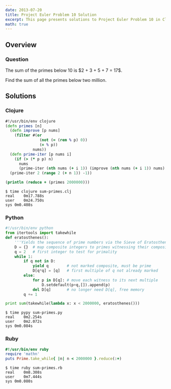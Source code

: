 ```yaml
---
date: 2013-07-20
title: Project Euler Problem 10 Solution
excerpt: This page presents solutions to Project Euler Problem 10 in Clojure, Python and Ruby.
math: true
---
```



## Overview


### Question

<p>
The sum of the primes below 10 is $2 + 3 + 5 + 7 = 17$.
</p>

<p>
Find the sum of all the primes below two million.
</p>






## Solutions

### Clojure

```clojure
#!/usr/bin/env clojure
(defn primes [n]
  (defn improve [p nums]
    (filter #(or 
               (not (= (rem % p) 0))
               (= % p))
            nums))
  (defn prime-iter [p nums i]
    (if (> (* p p) n)
      nums
      (prime-iter (nth nums (+ i 1)) (improve (nth nums (+ i 1)) nums) (+ i 1))))
  (prime-iter 2 (range 2 (+ n 1)) -1))

(println (reduce + (primes 2000000)))
```


```
$ time clojure sum-primes.clj
real	0m17.788s
user	0m24.750s
sys	0m0.408s
```



### Python

```python
#!/usr/bin/env python
from itertools import takewhile
def eratosthenes():
    '''Yields the sequence of prime numbers via the Sieve of Eratosthenes.'''
    D = {}  # map composite integers to primes witnessing their compositeness
    q = 2   # first integer to test for primality
    while 1:
        if q not in D:
            yield q        # not marked composite, must be prime
            D[q*q] = [q]   # first multiple of q not already marked
        else:
            for p in D[q]: # move each witness to its next multiple
                D.setdefault(p+q,[]).append(p)
            del D[q]       # no longer need D[q], free memory
        q += 1

print sum(takewhile(lambda x: x < 2000000, eratosthenes()))
```


```
$ time pypy sum-primes.py
real	0m2.254s
user	0m2.072s
sys	0m0.084s
```



### Ruby

```ruby
#!/usr/bin/env ruby
require 'mathn'
puts Prime.take_while{ |n| n < 2000000 }.reduce(:+)
```


```
$ time ruby sum-primes.rb
real	0m8.308s
user	0m7.444s
sys	0m0.080s
```


